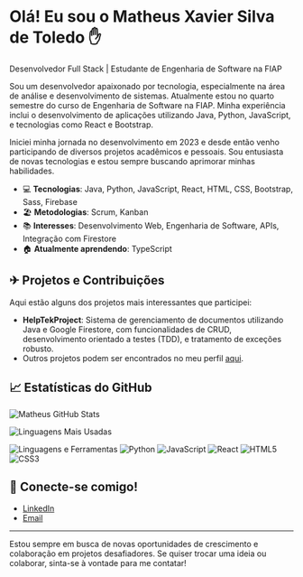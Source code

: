# Olá! Eu sou o Matheus Xavier Silva de Toledo ✋

Desenvolvedor Full Stack | Estudante de Engenharia de Software na FIAP

Sou um desenvolvedor apaixonado por tecnologia, especialmente na área de análise e desenvolvimento de sistemas. Atualmente estou no quarto semestre do curso de Engenharia de Software na FIAP. Minha experiência inclui o desenvolvimento de aplicações utilizando Java, Python, JavaScript, e tecnologias como React e Bootstrap.

Iniciei minha jornada no desenvolvimento em 2023 e desde então venho participando de diversos projetos acadêmicos e pessoais. Sou entusiasta de novas tecnologias e estou sempre buscando aprimorar minhas habilidades.

- 💻 **Tecnologias**: Java, Python, JavaScript, React, HTML, CSS, Bootstrap, Sass, Firebase
- 🏖️ **Metodologias**: Scrum, Kanban
- 📚 **Interesses**: Desenvolvimento Web, Engenharia de Software, APIs, Integração com Firestore
- 🏠 **Atualmente aprendendo**: TypeScript

## ✈ Projetos e Contribuições
Aqui estão alguns dos projetos mais interessantes que participei:

- **HelpTekProject**: Sistema de gerenciamento de documentos utilizando Java e Google Firestore, com funcionalidades de CRUD, desenvolvimento orientado a testes (TDD), e tratamento de exceções robusto.
- Outros projetos podem ser encontrados no meu perfil [aqui](https://github.com/matheusxavi57).

## 📈 Estatísticas do GitHub
![Matheus GitHub Stats](https://github-readme-stats.vercel.app/api?username=matheuswq17&show_icons=true&theme=dracula)

![Linguagens Mais Usadas](https://github-readme-stats.vercel.app/api/top-langs/?username=matheuswq17&layout=compact&theme=dracula)

![Linguagens e Ferramentas](https://img.shields.io/badge/Java-ED8B00?style=for-the-badge&logo=java&logoColor=white) ![Python](https://img.shields.io/badge/Python-3776AB?style=for-the-badge&logo=python&logoColor=white) ![JavaScript](https://img.shields.io/badge/JavaScript-F7DF1E?style=for-the-badge&logo=javascript&logoColor=black) ![React](https://img.shields.io/badge/React-20232A?style=for-the-badge&logo=react&logoColor=61DAFB) ![HTML5](https://img.shields.io/badge/HTML5-E34F26?style=for-the-badge&logo=html5&logoColor=white) ![CSS3](https://img.shields.io/badge/CSS3-1572B6?style=for-the-badge&logo=css3&logoColor=white)

## 🤖 Conecte-se comigo!
- [LinkedIn](https://www.linkedin.com/in/toledo-matheus)
- [Email](mailto:matheusxavi57@gmail.com)

---
Estou sempre em busca de novas oportunidades de crescimento e colaboração em projetos desafiadores. Se quiser trocar uma ideia ou colaborar, sinta-se à vontade para me contatar!
